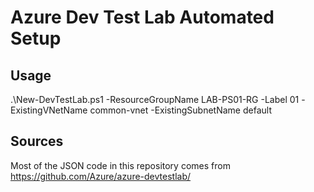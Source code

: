 # Azure Dev Test Lab Automated Setup

## Usage

.\New-DevTestLab.ps1 -ResourceGroupName LAB-PS01-RG -Label 01 -ExistingVNetName common-vnet -ExistingSubnetName default

## Sources

Most of the JSON code in this repository comes from https://github.com/Azure/azure-devtestlab/